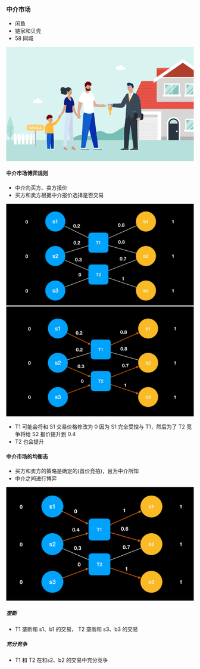 ### 中介市场
- 闲鱼
- 链家和贝壳
- 58 同城

<img src="./image_011/001.png">

#### 中介市场博弈规则
- 中介向买方、卖方报价
- 买方和卖方根据中介报价选择是否交易

<img src="./image_011/002.png">
<img src="./image_011/003.png">

- T1 可能会将和 S1 交易价格修改为 0 因为 S1 完全受控与 T1，然后为了 T2 竞争将给 S2 报价提升到 0.4
- T2 也会提升

#### 中介市场的均衡态
- 买方和卖方的策略是确定的(首价竞拍)，且为中介所知
- 中介之间进行博弈

<img src="./image_011/005.png">

##### 垄断
- T1 垄断和 s1、b1 的交易， T2 垄断和 s3、b3 的交易
##### 充分竞争
- T1 和 T2 在和s2、b2 的交易中充分竞争
